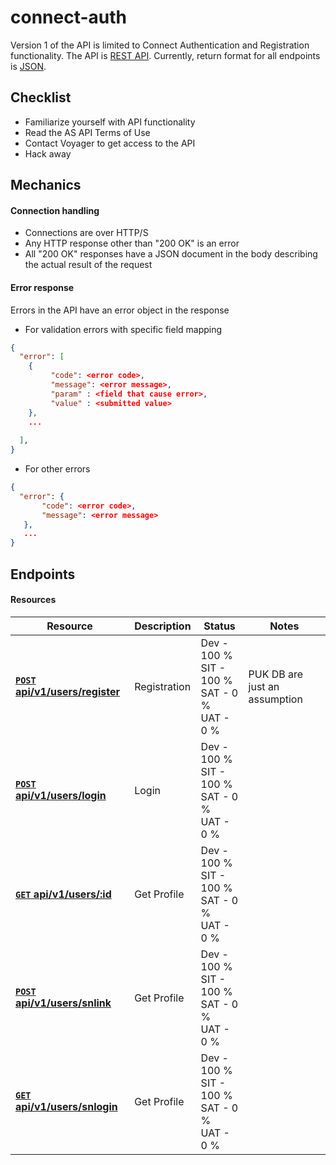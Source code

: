 connect-auth
============

Version 1 of the API is limited to Connect Authentication and Registration functionality.
The API is [REST API](http://en.wikipedia.org/wiki/Representational_State_Transfer "RESTful").
Currently, return format for all endpoints is [JSON](http://json.org/ "JSON").

## Checklist

* Familiarize yourself with API functionality
* Read the AS API Terms of Use
* Contact Voyager to get access to the API
* Hack away

## Mechanics

#### Connection handling

- Connections are over HTTP/S
- Any HTTP response other than "200 OK" is an error
- All "200 OK" responses have a JSON document in the body describing the actual result of the request

#### Error response

Errors in the API have an error object in the response

- For validation errors with specific field mapping
```json
{
  "error": [
    {
         "code": <error code>,
         "message": <error message>,
         "param" : <field that cause error>,
         "value" : <submitted value>
    },
    ...
    
  ],
}
```

- For other errors
```json
{
  "error": {
       "code": <error code>,
       "message": <error message>
   },
   ...
}
```

## Endpoints

#### Resources
| Resource                                  | Description     | Status | Notes | 
| ------------------------------------------| -----------| ------| --------|
| **[<code>POST</code> api/v1/users/register](https://github.com/facascante/connect-auth/blob/master/docs/endpoint/register.md)**| Registration| Dev - 100 % <br/>SIT - 100 % <br/>SAT - 0 %<br/>UAT - 0 % | PUK DB are just an assumption|
| **[<code>POST</code> api/v1/users/login](https://github.com/facascante/connect-auth/blob/master/docs/endpoint/login.md)**| Login| Dev - 100 % <br/>SIT - 100 % <br/>SAT - 0 %<br/>UAT - 0 % | |
| **[<code>GET</code> api/v1/users/:id](https://github.com/facascante/connect-auth/blob/master/docs/endpoint/search.md)**| Get Profile| Dev - 100 % <br/>SIT - 100 % <br/>SAT - 0 %<br/>UAT - 0 % | |
| **[<code>POST</code> api/v1/users/snlink](https://github.com/facascante/connect-auth/blob/master/docs/endpoint/snlink.md)**| Get Profile| Dev - 100 % <br/>SIT - 100 % <br/>SAT - 0 %<br/>UAT - 0 % | |
| **[<code>GET</code> api/v1/users/snlogin](https://github.com/facascante/connect-auth/blob/master/docs/endpoint/snlogin.md)**| Get Profile| Dev - 100 % <br/>SIT - 100 % <br/>SAT - 0 %<br/>UAT - 0 % | |
